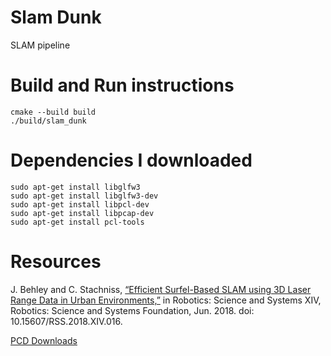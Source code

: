 # Slam Dunk

SLAM pipeline

# Build and Run instructions

```
cmake --build build
./build/slam_dunk
```

# Dependencies I downloaded

```
sudo apt-get install libglfw3
sudo apt-get install libglfw3-dev
sudo apt-get install libpcl-dev
sudo apt-get install libpcap-dev
sudo apt-get install pcl-tools

```

# Resources
J. Behley and C. Stachniss, [“Efficient Surfel-Based SLAM using 3D Laser Range Data in Urban Environments,”](http://www.roboticsproceedings.org/rss14/p16.pdf) in Robotics: Science and Systems XIV, Robotics: Science and Systems Foundation, Jun. 2018. doi: 10.15607/RSS.2018.XIV.016.

[PCD Downloads](https://sourceforge.net/projects/pointclouds/files/)
